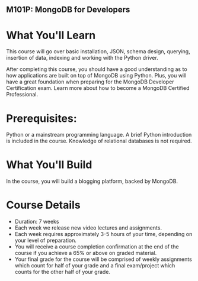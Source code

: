 ## M101P: MongoDB for Developers

# What You'll Learn
This course will go over basic installation, JSON, schema design, querying, insertion of data, indexing and working with the Python driver.

After completing this course, you should have a good understanding as to how applications are built on top of MongoDB using Python. Plus, 
you will have a great foundation when preparing for the MongoDB Developer Certification exam. Learn more about how to become a MongoDB Certified Professional.

# Prerequisites:
Python or a mainstream programming language. A brief Python introduction is included in the course. Knowledge of relational databases is not required.

# What You'll Build
In the course, you will build a blogging platform, backed by MongoDB.

# Course Details
* Duration: 7 weeks
* Each week we release new video lectures and assignments.
* Each week requires approximately 3-5 hours of your time, depending on your level of preparation.
* You will receive a course completion confirmation at the end of the course if you achieve a 65% or above on graded material.
* Your final grade for the course will be comprised of weekly assignments which count for half of your grade and a final exam/project which counts for the other half of your grade.

